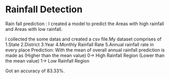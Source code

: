 # Rainfall Detection
Rain fall prediction : I created a model to predict the Areas with high rainfall and Areas with low rainfall.

I collected the some datas and created a csv file.My dataset comprises of
  1.State
  2.District
  3.Year
  4.Monthly Rainfall Rate
  5.Annual rainfall rate in every place
Prediction:
  With the mean of overall annual rainfall prediction is made as
   (Higher than the mean value) 0-> High Rainfall Region
  (Lower than the mean value) 1-> Low Rainfall Region

Got an accuracy of 83.33%.
